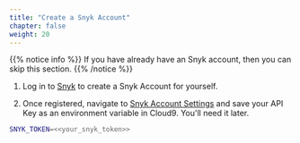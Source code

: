 ```yaml
---
title: "Create a Snyk Account"
chapter: false
weight: 20
---
```

{{% notice info %}}
 If you have already have an Snyk account, then you can skip this section.
{{% /notice %}}

1. Log in to [Snyk](https://snyk.co/workshop-KubeConEU21) to create a Snyk Account for yourself. 

2. Once registered, navigate to [Snyk Account Settings](https://app.snyk.io/account) and save your API Key as an environment variable in Cloud9. You'll need it later.

```bash
SNYK_TOKEN=<<your_snyk_token>>
```
